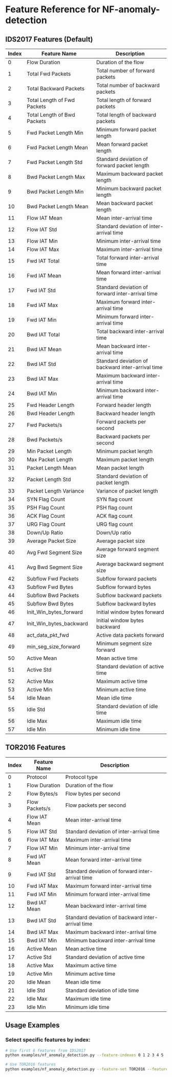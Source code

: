 # Feature Reference for NF-anomaly-detection


## IDS2017 Features (Default)

| Index | Feature Name | Description |
|-------|-------------|-------------|
| 0 | Flow Duration | Duration of the flow |
| 1 | Total Fwd Packets | Total number of forward packets |
| 2 | Total Backward Packets | Total number of backward packets |
| 3 | Total Length of Fwd Packets | Total length of forward packets |
| 4 | Total Length of Bwd Packets | Total length of backward packets |
| 5 | Fwd Packet Length Min | Minimum forward packet length |
| 6 | Fwd Packet Length Mean | Mean forward packet length |
| 7 | Fwd Packet Length Std | Standard deviation of forward packet length |
| 8 | Bwd Packet Length Max | Maximum backward packet length |
| 9 | Bwd Packet Length Min | Minimum backward packet length |
| 10 | Bwd Packet Length Mean | Mean backward packet length |
| 11 | Flow IAT Mean | Mean inter-arrival time |
| 12 | Flow IAT Std | Standard deviation of inter-arrival time |
| 13 | Flow IAT Min | Minimum inter-arrival time |
| 14 | Flow IAT Max | Maximum inter-arrival time |
| 15 | Fwd IAT Total | Total forward inter-arrival time |
| 16 | Fwd IAT Mean | Mean forward inter-arrival time |
| 17 | Fwd IAT Std | Standard deviation of forward inter-arrival time |
| 18 | Fwd IAT Max | Maximum forward inter-arrival time |
| 19 | Fwd IAT Min | Minimum forward inter-arrival time |
| 20 | Bwd IAT Total | Total backward inter-arrival time |
| 21 | Bwd IAT Mean | Mean backward inter-arrival time |
| 22 | Bwd IAT Std | Standard deviation of backward inter-arrival time |
| 23 | Bwd IAT Max | Maximum backward inter-arrival time |
| 24 | Bwd IAT Min | Minimum backward inter-arrival time |
| 25 | Fwd Header Length | Forward header length |
| 26 | Bwd Header Length | Backward header length |
| 27 | Fwd Packets/s | Forward packets per second |
| 28 | Bwd Packets/s | Backward packets per second |
| 29 | Min Packet Length | Minimum packet length |
| 30 | Max Packet Length | Maximum packet length |
| 31 | Packet Length Mean | Mean packet length |
| 32 | Packet Length Std | Standard deviation of packet length |
| 33 | Packet Length Variance | Variance of packet length |
| 34 | SYN Flag Count | SYN flag count |
| 35 | PSH Flag Count | PSH flag count |
| 36 | ACK Flag Count | ACK flag count |
| 37 | URG Flag Count | URG flag count |
| 38 | Down/Up Ratio | Down/Up ratio |
| 39 | Average Packet Size | Average packet size |
| 40 | Avg Fwd Segment Size | Average forward segment size |
| 41 | Avg Bwd Segment Size | Average backward segment size |
| 42 | Subflow Fwd Packets | Subflow forward packets |
| 43 | Subflow Fwd Bytes | Subflow forward bytes |
| 44 | Subflow Bwd Packets | Subflow backward packets |
| 45 | Subflow Bwd Bytes | Subflow backward bytes |
| 46 | Init_Win_bytes_forward | Initial window bytes forward |
| 47 | Init_Win_bytes_backward | Initial window bytes backward |
| 48 | act_data_pkt_fwd | Active data packets forward |
| 49 | min_seg_size_forward | Minimum segment size forward |
| 50 | Active Mean | Mean active time |
| 51 | Active Std | Standard deviation of active time |
| 52 | Active Max | Maximum active time |
| 53 | Active Min | Minimum active time |
| 54 | Idle Mean | Mean idle time |
| 55 | Idle Std | Standard deviation of idle time |
| 56 | Idle Max | Maximum idle time |
| 57 | Idle Min | Minimum idle time |


## TOR2016 Features

| Index | Feature Name | Description |
|-------|-------------|-------------|
| 0 | Protocol | Protocol type |
| 1 | Flow Duration | Duration of the flow |
| 2 | Flow Bytes/s | Flow bytes per second |
| 3 | Flow Packets/s | Flow packets per second |
| 4 | Flow IAT Mean | Mean inter-arrival time |
| 5 | Flow IAT Std | Standard deviation of inter-arrival time |
| 6 | Flow IAT Max | Maximum inter-arrival time |
| 7 | Flow IAT Min | Minimum inter-arrival time |
| 8 | Fwd IAT Mean | Mean forward inter-arrival time |
| 9 | Fwd IAT Std | Standard deviation of forward inter-arrival time |
| 10 | Fwd IAT Max | Maximum forward inter-arrival time |
| 11 | Fwd IAT Min | Minimum forward inter-arrival time |
| 12 | Bwd IAT Mean | Mean backward inter-arrival time |
| 13 | Bwd IAT Std | Standard deviation of backward inter-arrival time |
| 14 | Bwd IAT Max | Maximum backward inter-arrival time |
| 15 | Bwd IAT Min | Minimum backward inter-arrival time |
| 16 | Active Mean | Mean active time |
| 17 | Active Std | Standard deviation of active time |
| 18 | Active Max | Maximum active time |
| 19 | Active Min | Minimum active time |
| 20 | Idle Mean | Mean idle time |
| 21 | Idle Std | Standard deviation of idle time |
| 22 | Idle Max | Maximum idle time |
| 23 | Idle Min | Minimum idle time |

## Usage Examples

### Select specific features by index:

```bash
# Use first 6 features from IDS2017
python examples/nf_anomaly_detection.py --feature-indexes 0 1 2 3 4 5

# Use TOR2016 features
python examples/nf_anomaly_detection.py --feature-set TOR2016 --feature-indexes 0 1 2 3 4 5
```

